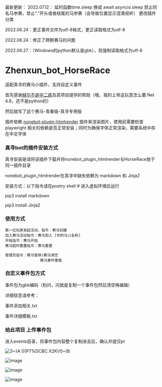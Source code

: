 最新更新：
2022.07.12： 延时函数time.sleep 换成 await asyncio.sleep
            禁止同名马参赛，禁止"."开头或者结尾的马参赛（会导致位置显示混淆视听）
            更改插件分类

2022.06.24：更正事件文件为utf-8格式，更正读取格式为utf-8

2022.06.24：修正了跨群赛马的问题

2022.06.27：（Windows的python默认是gbk），现强制读取格式为utf-8

# Zhenxun_bot_HorseRace
适配真寻的赛马小插件，支持自定义事件

首先感谢[赫尔不是中二病](https://gitee.com/heerkaisair/horse-race-ami/)及其项目提供的帮助（哦，我的上帝这玩意怎么要.Net 4.8，还不是python的）

然后就写了这个赛马-青春版-真寻专用版  

插件依赖 [nonebot-plugin-htmlrender](https://github.com/kexue-z/nonebot-plugin-htmlrender) 插件来渲染图片，使用前需要检查 playwright 相关的依赖是否正常安装；同时为确保字体正常渲染，需要系统中存在中文字体

### 真寻bot的插件安装方式

真寻安装是请将该插件下载并将nonebot_plugin_htmlrender与HorseRace放于同一插件目录

nonebot_plugin_htmlrender在真寻中缺失依赖为 markdown 和 Jinja2

安装方式：以下指令请在poetry shell   # 进入虚拟环境后运行

pip3 install markdown

pip3 install Jinja2


### 使用方式

    第一位玩家发起活动，指令：赛马创建
    加入赛马活动指令：赛马加入 [你的马儿名称]
    开始指令：赛马开始
    赛马超时重置指令：赛马重置

    管理员指令：赛马暂停/赛马清空
                    赛马事件重载

### 自定义事件包方式      

事件包为gbk编码（别问，问就是复制一个事件包然后清空再编辑）

详细信息请参考：

事件添加相关.txt

事件详细模板.txt

### 给此项目 上传事件包
进入events目录，将事件包内容整个复制进去后，确认并提交pr

![3~}A`0{P7%DCBC X2KV5~)B](https://user-images.githubusercontent.com/108109327/175483369-1fccb3d6-b82e-4299-9ecb-21aa576c4c17.png)

![image](https://user-images.githubusercontent.com/108109327/175483630-5cee9121-559b-4332-8908-1fabb6ce73e3.png)

![image](https://user-images.githubusercontent.com/108109327/175483676-6ec142cc-caf5-45fb-8c6b-746b4d8232cb.png)

![image](https://user-images.githubusercontent.com/108109327/175483871-7d822294-1fef-4b14-9221-031d0da678d6.png)






